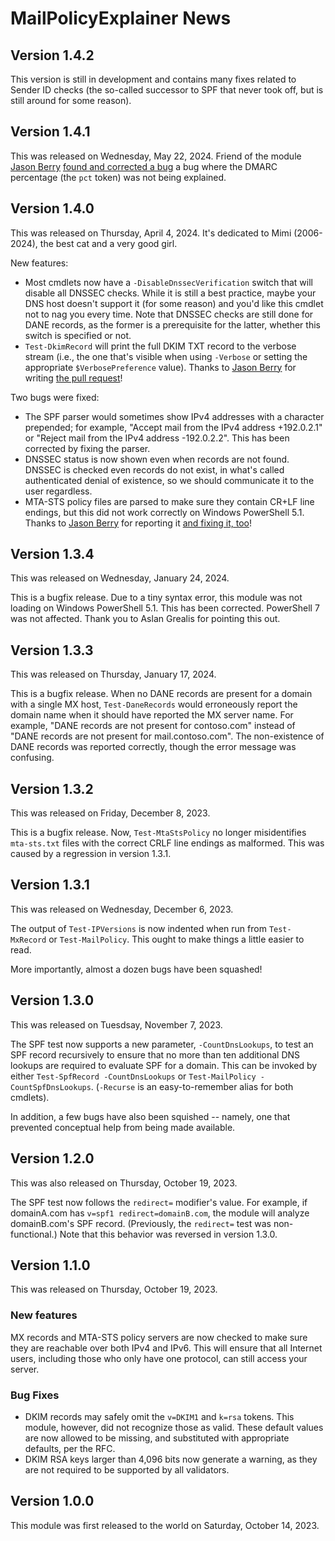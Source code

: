 # MailPolicyExplainer News

## Version 1.4.2
This version is still in development and contains many fixes related to Sender ID checks (the so-called successor to SPF that never took off, but is still around for some reason).

## Version 1.4.1
This was released on Wednesday, May 22, 2024.  Friend of the module [Jason Berry](https://github.com/skyblaster) [found and corrected a bug](https://github.com/rhymeswithmogul/MailPolicyExplainer/pull/3) a bug where the DMARC percentage (the `pct` token) was not being explained.

## Version 1.4.0
This was released on Thursday, April 4, 2024.  It's dedicated to Mimi (2006-2024), the best cat and a very good girl.

New features:
 - Most cmdlets now have a `-DisableDnssecVerification` switch that will disable all DNSSEC checks.  While it is still a best practice, maybe your DNS host doesn't support it (for some reason) and you'd like this cmdlet not to nag you every time.  Note that DNSSEC checks are still done for DANE records, as the former is a prerequisite for the latter, whether this switch is specified or not.
 - `Test-DkimRecord` will print the full DKIM TXT record to the verbose stream (i.e., the one that's visible when using `-Verbose` or setting the appropriate `$VerbosePreference` value).  Thanks to [Jason Berry](https://github.com/skyblaster) for writing [the pull request](https://github.com/rhymeswithmogul/MailPolicyExplainer/pull/1)!

Two bugs were fixed:
 - The SPF parser would sometimes show IPv4 addresses with a character prepended;  for example, "Accept mail from the IPv4 address +192.0.2.1" or "Reject mail from the IPv4 address -192.0.2.2".  This has been corrected by fixing the parser.
 - DNSSEC status is now shown even when records are not found.  DNSSEC is checked even records do not exist, in what's called authenticated denial of existence, so we should communicate it to the user regardless.
 - MTA-STS policy files are parsed to make sure they contain CR+LF line endings, but this did not work correctly on Windows PowerShell 5.1.  Thanks to [Jason Berry](https://github.com/skyblaster) for reporting it [and fixing it, too](https://github.com/rhymeswithmogul/MailPolicyExplainer/pull/2)!

## Version 1.3.4
This was released on Wednesday, January 24, 2024.

This is a bugfix release.  Due to a tiny syntax error, this module was not loading on Windows PowerShell 5.1.  This has been corrected.  PowerShell 7 was not affected.  Thank you to Aslan Grealis for pointing this out.

## Version 1.3.3
This was released on Thursday, January 17, 2024.

This is a bugfix release.  When no DANE records are present for a domain with a single MX host, `Test-DaneRecords` would erroneously report the domain name when it should have reported the MX server name.  For example, "DANE records are not present for contoso.com" instead of "DANE records are not present for mail.contoso.com".  The non-existence of DANE records was reported correctly, though the error message was confusing.

## Version 1.3.2
This was released on Friday, December 8, 2023.

This is a bugfix release.  Now, `Test-MtaStsPolicy` no longer misidentifies `mta-sts.txt` files with the correct CRLF line endings as malformed.  This was caused by a regression in version 1.3.1.

## Version 1.3.1
This was released on Wednesday, December 6, 2023.

The output of `Test-IPVersions` is now indented when run from `Test-MxRecord` or `Test-MailPolicy`.  This ought to make things a little easier to read.

More importantly, almost a dozen bugs have been squashed!

## Version 1.3.0
This was released on Tuesdsay, November 7, 2023.

The SPF test now supports a new parameter, `-CountDnsLookups`, to test an SPF record recursively to ensure that no more than ten additional DNS lookups are required to evaluate SPF for a domain.  This can be invoked by either `Test-SpfRecord -CountDnsLookups` or `Test-MailPolicy -CountSpfDnsLookups`.  (`-Recurse` is an easy-to-remember alias for both cmdlets).

In addition, a few bugs have also been squished -- namely, one that prevented conceptual help from being made available.

## Version 1.2.0
This was also released on Thursday, October 19, 2023.

The SPF test now follows the `redirect=` modifier's value.  For example, if domainA.com has `v=spf1 redirect=domainB.com`, the module will analyze domainB.com's SPF record.  (Previously, the `redirect=` test was non-functional.)  Note that this behavior was reversed in version 1.3.0.

## Version 1.1.0
This was released on Thursday, October 19, 2023.

### New features
MX records and MTA-STS policy servers are now checked to make sure they are reachable over both IPv4 and IPv6.  This will ensure that all Internet users, including those who only have one protocol, can still access your server.

### Bug Fixes
- DKIM records may safely omit the `v=DKIM1` and `k=rsa` tokens.  This module, however, did not recognize those as valid.  These default values are now allowed to be missing, and substituted with appropriate defaults, per the RFC.
- DKIM RSA keys larger than 4,096 bits now generate a warning, as they are not required to be supported by all validators.

## Version 1.0.0
This module was first released to the world on Saturday, October 14, 2023.
